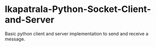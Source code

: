 # Ikapatrala-Python-Socket-Client-and-Server
Basic python client and server implementation to send and receive a message.
